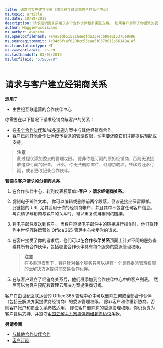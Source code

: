 ```yaml
---
title: 请求与客户建立关系（由世纪互联运营的合作伙伴中心）
ms.topic: article
ms.date: 10/29/2018
description: 请求经销商关系用于多个合作伙伴和多渠道方案。 如果客户删除了你委派的管理员权限，并且你需要恢复它们才可以提供预配或支持，请求建立关系也十分有用。
author: MaggiePucciEvans
ms.author: evansma
ms.openlocfilehash: 7e4a5edb51521beedfda33aecb88e215375e0d86
ms.sourcegitcommit: 4c34d6fcaf020bcc53eaa5f0379011a56149a14f
ms.translationtype: MT
ms.contentlocale: zh-CN
ms.lasthandoff: 03/05/2019
ms.locfileid: "57583970"
---
```

# <a name="request-a-reseller-relationship-with-a-customer"></a>请求与客户建立经销商关系

**适用于**

-   由世纪互联运营的合作伙伴中心

你需要在以下情况下请求经销商与客户的关系：

-   在[多个合作伙伴](multipartner.md)和/或[多渠道](multichannel.md)方案中与其他经销商合作。
-   客户已向其他合作伙伴授予委派的管理权限，你需要还原它们才能提供预配或支持。

>**注意**<br> 此过程仅添加委派的管理权限。 除非你是订阅的原始经销商，否则无法接收这些订阅的帐单。 此外，你无法删除席位、订购加载项，转移或迁移订阅，或者更改记录合作伙伴。

<a href="" id="requestarelationship"></a>
**若要与客户请求的分销商关系**

1.  在合作伙伴中心，转到仪表板菜单&gt;**客户** &gt; **请求经销商关系**。
2.  复制电子邮件文本。 你可以编辑或删除前两个段落，但该链接应保留原样。 此链接的 URL 尤其适用于你的经销商帐户，并且其中不包含任何客户信息。 每次请求经销商与客户的关系时，可以重复使用相同的链接。
3.  将电子邮件发送到客户。 当客户遵循电子邮件中的链接进行操作时，他们将转到由世纪互联运营的 Office 365 管理中心接受你的请求。
4.  在客户接受了你的请求后，他们可以在**合作伙伴关系**页面上针对不同的服务查看其所有合作伙伴，包括哪些合作伙伴具有每个服务的委派管理权限。

    >**注意**<br> 在多渠道模型下，客户针对每个服务只可以拥有一个具有委派管理权限的云解决方案提供商交易合作伙伴。 
    
5.  在与客户建立了经销商关系后，他们将添加到合作伙伴中心中的客户列表。 然后可以为客户预配和管理云解决方案提供商订阅。

客户在由世纪互联运营的 Office 365 管理中心中可以删除任何或全部合作伙伴（包括云解决方案提供商经销商）的委派管理权限。 除非客户和你重新协商，否则客户帐户和商业关系仍然适用。 即使客户删除你的委派管理权限，你仍负责为客户提供支持，并遵守[中国云解决方案提供商经销商协议](https://www.21vbluecloud.com/office365/ResellerAgr/)条款。 

**另请参阅**

-   [与其他合作伙伴合作](work-with-other-partners.md)
-   [客户订阅](customer-subscriptions.md)

 

 




